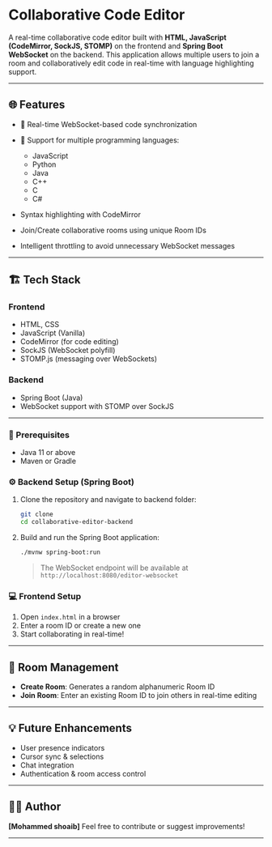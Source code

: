 # Collaborative Code Editor

A real-time collaborative code editor built with **HTML, JavaScript (CodeMirror, SockJS, STOMP)** on the frontend and **Spring Boot WebSocket** on the backend. This application allows multiple users to join a room and collaboratively edit code in real-time with language highlighting support.

---

## 🌐 Features

* 🔗 Real-time WebSocket-based code synchronization
* 📜 Support for multiple programming languages:

  * JavaScript
  * Python
  * Java
  * C++
  * C
  * C#
*  Syntax highlighting with CodeMirror
*  Join/Create collaborative rooms using unique Room IDs
* Intelligent throttling to avoid unnecessary WebSocket messages

---

## 🏗️ Tech Stack

### Frontend

* HTML, CSS
* JavaScript (Vanilla)
* CodeMirror (for code editing)
* SockJS (WebSocket polyfill)
* STOMP.js (messaging over WebSockets)

### Backend

* Spring Boot (Java)
* WebSocket support with STOMP over SockJS

---


### 🔧 Prerequisites

* Java 11 or above
* Maven or Gradle

### ⚙️ Backend Setup (Spring Boot)

1. Clone the repository and navigate to backend folder:

   ```bash
   git clone 
   cd collaborative-editor-backend
   ```
2. Build and run the Spring Boot application:

   ```bash
   ./mvnw spring-boot:run
   ```

   > The WebSocket endpoint will be available at `http://localhost:8080/editor-websocket`

### 💻 Frontend Setup

1. Open `index.html` in a browser
2. Enter a room ID or create a new one
3. Start collaborating in real-time!

---

## 🔄 Room Management

* **Create Room**: Generates a random alphanumeric Room ID
* **Join Room**: Enter an existing Room ID to join others in real-time editing

---


## 💡 Future Enhancements

* User presence indicators
* Cursor sync & selections
* Chat integration
* Authentication & room access control

---

## 🧑‍💻 Author

**\[Mohammed shoaib]**
Feel free to contribute or suggest improvements!

---

